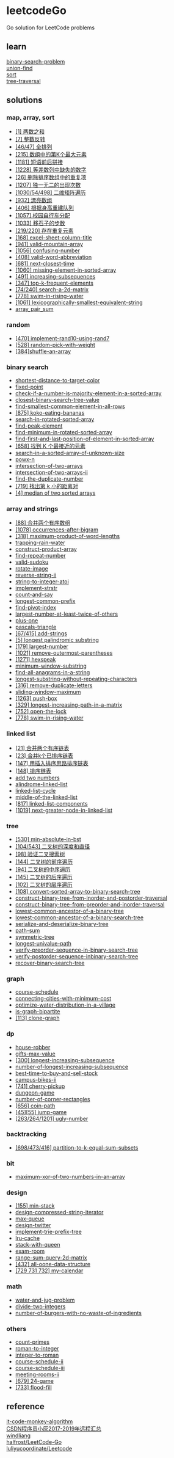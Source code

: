 # leetcodeGo
Go solution for LeetCode problems
## learn
[binary-search-problem](learn/binary-search-problem.md)<br>
[union-find](learn/union-find.md)<br>
[sort](learn/sort.md)<br>
[tree-traversal](learn/tree-traversal.md)
## solutions
### map, array, sort
* [[1] 两数之和](solutions/two_sum/readme.md)
* [[7] 整数反转](solutions/reverse-integer/d.go)
* [[46/47] 全排列](solutions/permutations/readme.md)
* [[215] 数组中的第K个最大元素](solutions/kth-largest-element-in-an-array/d.go)
* [[1181] 短语前后拼接](solutions/before-and-after-puzzle/d.go)
* [[1228] 等差数列中缺失的数字](solutions/missing-number-in-arithmetic/d.go)
* [[26] 删除排序数组中的重复项](solutions/remove-duplicates/d.go)
* [[1207] 独一无二的出现次数](solutions/unique-number-of-occurrences/d.go)
* [[1030/54/498] 二维矩阵遍历](solutions/matrix-traversal/readme.md)
* [[932] 漂亮数组](solutions/beautiful-array/d.go)
* [[406] 根据身高重建队列](solutions/queue-reconstruction-by-height/d.go)
* [[1057] 校园自行车分配](solutions/campus-bikes/d.go)
* [[1033] 移石子的步数](solutions/moving-stones-until-consecutive/d.go)
* [[219/220] 存在重复元素](solutions/contains-duplicate/d.go)
* [[168] excel-sheet-column-title](solutions/excel-sheet-column-title/d.go)
* [[941] valid-mountain-array](solutions/valid-mountain-array/d.go)
* [[1056] confusing-number](solutions/confusing-number/d.go)
* [[408] valid-word-abbreviation](solutions/valid-word-abbreviation/d.go)
* [[681] next-closest-time](solutions/next-closest-time/d.go)
* [[1060] missing-element-in-sorted-array](solutions/missing-element-in-sorted-array/d.go)
* [[491] increasing-subsequences](solutions/increasing-subsequences/d.go)
* [[347] top-k-frequent-elements](solutions/top-k-frequent-elements/d.go)
* [[74/240] search-a-2d-matrix](solutions/search-a-2d-matrix/readme.md)
* [[778] swim-in-rising-water](solutions/swim-in-rising-water/readme.md)
* [[1061] lexicographically-smallest-equivalent-string](solutions/lexicographically-smallest-equivalent-string/readme.md)
* [array_pair_sum](solutions/array_pair_sum/d.go)
### random
* [[470] implement-rand10-using-rand7](solutions/implement-rand10-using-rand7/d.go)
* [[528] random-pick-with-weight](solutions/random-pick-with-weight/d.go)
* [[384]shuffle-an-array](solutions/shuffle-an-array/d.go)
### binary search
* [shortest-distance-to-target-color](solutions/shortest-distance-to-target-color/d.go)
* [fixed-point](solutions/fixed-point/d.go)
* [check-if-a-number-is-majority-element-in-a-sorted-array](solutions/check-if-a-number-is-majority-element-in-a-sorted-array/d.go)
* [closest-binary-search-tree-value](solutions/closest-binary-search-tree-value/d.go)
* [find-smallest-common-element-in-all-rows](solutions/find-smallest-common-element-in-all-rows/d.go)
* [[875] koko-eating-bananas](solutions/koko-eating-bananas/d.go)
* [search-in-rotated-sorted-array](solutions/search-in-rotated-sorted-array/d.go)
* [find-peak-element](solutions/find-peak-element/d.go)
* [find-minimum-in-rotated-sorted-array](solutions/find-minimum-in-rotated-sorted-array/d.go)
* [find-first-and-last-position-of-element-in-sorted-array](solutions/find-first-and-last-position-of-element-in-sorted-array/d.go)
* [[658] 找到 K 个最接近的元素](solutions/find-k-closest-elements/d.go)
* [search-in-a-sorted-array-of-unknown-size](solutions/search-in-a-sorted-array-of-unknown-size/d.go)
* [powx-n](solutions/powx-n/d.go)
* [intersection-of-two-arrays](solutions/intersection-of-two-arrays/d.go)
* [intersection-of-two-arrays-ii](solutions/intersection-of-two-arrays-ii/d.go)
* [find-the-duplicate-number](solutions/find-the-duplicate-number/d.go)
* [[719] 找出第 k 小的距离对](solutions/find-k-th-smallest-pair-distance/d.go)
* [[4] median of two sorted arrays](solutions/median_of_two_sorted_arrays/readme.md)
### array and strings
* [[88] 合并两个有序数组](solutions/merge-sorted-array/d.go)
* [[1078] occurrences-after-bigram](solutions/occurrences-after-bigram/d.go)
* [[318] maximum-product-of-word-lengths](solutions/maximum-product-of-word-lengths/d.go)
* [trapping-rain-water](solutions/trapping-rain-water/d.go)
* [construct-product-array](solutions/construct-product-array/d.go)
* [find-repeat-number](solutions/find-repeat-number/d.go)
* [valid-sudoku](solutions/valid-sudoku/d.go)
* [rotate-image](solutions/rotate-image/d.go)
* [reverse-string-ii](solutions/reverse-string-ii/d.go)
* [string-to-integer-atoi](solutions/string-to-integer-atoi/d.go)
* [implement-strstr](solutions/implement-strstr/d.go)
* [count-and-say](solutions/count-and-say/d.go)
* [longest-common-prefix](solutions/longest-common-prefix/d.go)
* [find-pivot-index](solutions/find-pivot-index/d.go)
* [largest-number-at-least-twice-of-others](solutions/largest-number-at-least-twice-of-others/d.go)
* [plus-one](solutions/plus-one/d.go)
* [pascals-triangle](solutions/pascals-triangle/d.go)
* [[67/415] add-strings](solutions/add-binary/d.go)
* [[5] longest palindromic substring](solutions/longest_palindromic_substring/readme.md)
* [[179] largest-number](solutions/largest-number/d.go)
* [[1021] remove-outermost-parentheses](solutions/remove-outermost-parentheses/d.go)
* [[1271] hexspeak](solutions/hexspeak/d.go)
* [minimum-window-substring](solutions/minimum-window-substring/d.go)
* [find-all-anagrams-in-a-string](solutions/find-all-anagrams-in-a-string/d.go)
* [longest-substring-without-repeating-characters](solutions/longest-substring-without-repeating-characters/d.go)
* [[316] remove-duplicate-letters](solutions/remove-duplicate-letters/d.go)
* [sliding-window-maximum](solutions/sliding-window-maximum/d.go)
* [[1263] push-box](solutions/push-box/d.go)
* [[329] longest-increasing-path-in-a-matrix](solutions/longest-increasing-path-in-a-matrix/d.go)
* [[752] open-the-lock](solutions/open-the-lock/readme.md)
* [[778] swim-in-rising-water](solutions/swim-in-rising-water/readme.md)

### linked list
* [[21] 合并两个有序链表](solutions/merge-two-sorted-lists/d.go)
* [[23] 合并k个已排序链表](solutions/merge-k-sorted-lists/d.go)
* [[147] 用插入排序思路排序链表](solutions/insertion-sort-list/d.go)
* [[148] 排序链表](solutions/sort-list/d.go)
* [add two numbers](solutions/add_two_numbers/readme.md)
* [alindrome-linked-list](solutions/alindrome-linked-list/d.go)
* [linked-list-cycle](solutions/linked-list-cycle/d.go)
* [middle-of-the-linked-list](solutions/middle-of-the-linked-list/d.go)
* [[817] linked-list-components](solutions/linked-list-components/d.go)
* [[1019] next-greater-node-in-linked-list](solutions/next-greater-node-in-linked-list/d.go)
### tree
* [[530] min-absolute-in-bst](solutions/min-absolute-in-bst/d.go)
* [[104/543] 二叉树的深度和直径](solutions/maximum-depth-of-binary-tree/d.go)
* [[98] 验证二叉搜索树](solutions/validate-binary-search-tree/d.go)
* [[144] 二叉树的前序遍历](solutions/binary-tree-preorder-traversal/d.go)
* [[94] 二叉树的中序遍历](solutions/binary-tree-inorder-traversal/d.go)
* [[145] 二叉树的后序遍历](solutions/binary-tree-postorder-traversal/d.go)
* [[102] 二叉树的层序遍历](solutions/binary-tree-level-order-traversal/d.go)
* [[108] convert-sorted-array-to-binary-search-tree](solutions/convert-sorted-array-to-binary-search-tree/d.go)
* [construct-binary-tree-from-inorder-and-postorder-traversal](solutions/construct-binary-tree-from-inorder-and-postorder-traversal/d.go)
* [construct-binary-tree-from-preorder-and-inorder-traversal](solutions/construct-binary-tree-from-preorder-and-inorder-traversal/d.go)
* [lowest-common-ancestor-of-a-binary-tree](solutions/lowest-common-ancestor-of-a-binary-tree/d.go)
* [lowest-common-ancestor-of-a-binary-search-tree](solutions/lowest-common-ancestor-of-a-binary-search-tree/d.go)
* [serialize-and-deserialize-binary-tree](solutions/serialize-and-deserialize-binary-tree/d.go)
* [path-sum](solutions/path-sum/d.go)
* [symmetric-tree](solutions/symmetric-tree/d.go)
* [longest-univalue-path](solutions/longest-univalue-path/d.go)
* [verify-preorder-sequence-in-binary-search-tree](solutions/verify-preorder-sequence-in-binary-search-tree/d.go)
* [verify-postorder-sequence-inbinary-search-tree](solutions/verify-postorder-sequence-inbinary-search-tree/d.go)
* [recover-binary-search-tree](solutions/recover-binary-search-tree/d.go)
### graph
* [course-schedule](solutions/course-schedule/d.go)
* [connecting-cities-with-minimum-cost](solutions/connecting-cities-with-minimum-cost/readme.md)
* [optimize-water-distribution-in-a-village](solutions/optimize-water-distribution-in-a-village/readme.md)
* [is-graph-bipartite](solutions/is-graph-bipartite/d.go)
* [[113] clone-graph](solutions/clone-graph/d.go)
### dp
* [house-robber](solutions/house-robber/d.go)
* [gifts-max-value](solutions/gifts-max-value/d.go)
* [[300] longest-increasing-subsequence](solutions/longest-increasing-subsequence/d.go)
* [number-of-longest-increasing-subsequence](solutions/number-of-longest-increasing-subsequence/d.go)
* [best-time-to-buy-and-sell-stock](solutions/best-time-to-buy-and-sell-stock)
* [campus-bikes-ii](solutions/campus-bikes-ii/d.go)
* [[741] cherry-pickup](solutions/cherry-pickup/d.go)
* [dungeon-game](solutions/dungeon-game/d.go)
* [number-of-corner-rectangles](solutions/number-of-corner-rectangles/d.go)
* [[656] coin-path](solutions/coin-path/d.go)
* [[45][55] jump-game](solutions/jump-game/readme.md)
* [[263/264/1201] ugly-number](solutions/ugly-number/d.go)
### backtracking
* [[698/473/416] partition-to-k-equal-sum-subsets](solutions/partition-to-k-equal-sum-subsets/readme.md)
### bit
* [maximum-xor-of-two-numbers-in-an-array](solutions/maximum-xor-of-two-numbers-in-an-array/d.go)
### design
* [[155] min-stack](solutions/min-stack/d.go)
* [design-compressed-string-iterator](solutions/design-compressed-string-iterator/d.go)
* [max-queue](solutions/max-queue/d.go)
* [design-twitter](solutions/design-twitter/)
* [implement-trie-prefix-tree](solutions/implement-trie-prefix-tree/d.go)
* [lru-cache](solutions/lru-cache/d.go)
* [stack-with-queen](solutions/stack-with-queen/d.go)
* [exam-room](solutions/exam-room/readme.md)
* [range-sum-query-2d-matrix](solutions/range-sum-query-2d-matrix/readme.md)
* [[432] all-oone-data-structure](solutions/all-oone-data-structure/d.go)
* [[729 731 732] my-calendar](solutions/my-calendar/readme.md)
### math
* [water-and-jug-problem](solutions/water-and-jug-problem/d.go)
* [divide-two-integers](solutions/divide-two-integers/d.go)
* [number-of-burgers-with-no-waste-of-ingredients](solutions/number-of-burgers-with-no-waste-of-ingredients/d.go)
### others
* [count-primes](solutions/count-primes/d.go)
* [roman-to-integer](solutions/roman-to-integer/d.go)
* [integer-to-roman](solutions/integer-to-roman/d.go)
* [course-schedule-ii](solutions/course-schedule-ii)
* [course-schedule-iii](solutions/course-schedule-iii/d.go)
* [meeting-rooms-ii](solutions/meeting-rooms-ii/d.go)
* [[679] 24-game](solutions/24-game/d.go)
* [[733] flood-fill](solutions/flood-fill/d.go)
## reference
[it-code-monkey-algorithm](https://www.itcodemonkey.com/category/TheAlgorithm/)<br>
[CSDN程序员小灰2017-2019年远程汇总](https://blog.csdn.net/u013850277/article/details/90647636)<br>
[windliang](https://leetcode.wang/)<br>
[halfrost/LeetCode-Go](https://github.com/halfrost/LeetCode-Go)<br>
[luliyucoordinate/Leetcode](https://github.com/luliyucoordinate/Leetcode)
